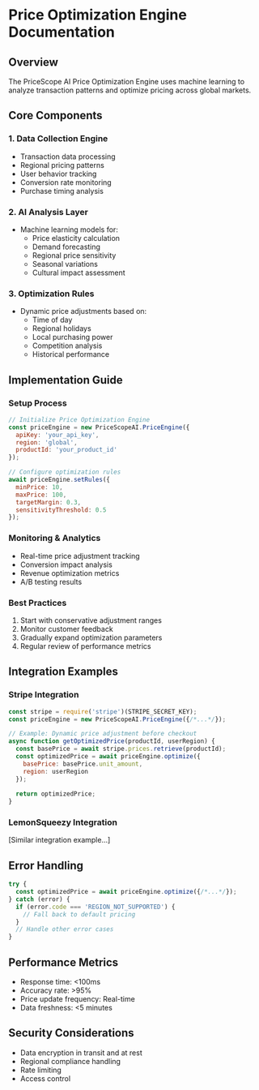 # Price Optimization Engine Documentation

## Overview
The PriceScope AI Price Optimization Engine uses machine learning to analyze transaction patterns and optimize pricing across global markets.

## Core Components

### 1. Data Collection Engine
- Transaction data processing
- Regional pricing patterns
- User behavior tracking
- Conversion rate monitoring
- Purchase timing analysis

### 2. AI Analysis Layer
- Machine learning models for:
  - Price elasticity calculation
  - Demand forecasting
  - Regional price sensitivity
  - Seasonal variations
  - Cultural impact assessment

### 3. Optimization Rules
- Dynamic price adjustments based on:
  - Time of day
  - Regional holidays
  - Local purchasing power
  - Competition analysis
  - Historical performance

## Implementation Guide

### Setup Process
```javascript
// Initialize Price Optimization Engine
const priceEngine = new PriceScopeAI.PriceEngine({
  apiKey: 'your_api_key',
  region: 'global',
  productId: 'your_product_id'
});

// Configure optimization rules
await priceEngine.setRules({
  minPrice: 10,
  maxPrice: 100,
  targetMargin: 0.3,
  sensitivityThreshold: 0.5
});
```

### Monitoring & Analytics
- Real-time price adjustment tracking
- Conversion impact analysis
- Revenue optimization metrics
- A/B testing results

### Best Practices
1. Start with conservative adjustment ranges
2. Monitor customer feedback
3. Gradually expand optimization parameters
4. Regular review of performance metrics

## Integration Examples

### Stripe Integration
```javascript
const stripe = require('stripe')(STRIPE_SECRET_KEY);
const priceEngine = new PriceScopeAI.PriceEngine({/*...*/});

// Example: Dynamic price adjustment before checkout
async function getOptimizedPrice(productId, userRegion) {
  const basePrice = await stripe.prices.retrieve(productId);
  const optimizedPrice = await priceEngine.optimize({
    basePrice: basePrice.unit_amount,
    region: userRegion
  });
  
  return optimizedPrice;
}
```

### LemonSqueezy Integration
[Similar integration example...]

## Error Handling
```javascript
try {
  const optimizedPrice = await priceEngine.optimize({/*...*/});
} catch (error) {
  if (error.code === 'REGION_NOT_SUPPORTED') {
    // Fall back to default pricing
  }
  // Handle other error cases
}
```

## Performance Metrics
- Response time: <100ms
- Accuracy rate: >95%
- Price update frequency: Real-time
- Data freshness: <5 minutes

## Security Considerations
- Data encryption in transit and at rest
- Regional compliance handling
- Rate limiting
- Access control 